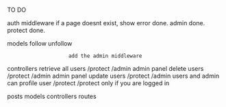 TO DO

auth middleware
    if a page doesnt exist, show error      done.
    admin                                   done.
    protect                                 done.

models
    follow
    unfollow


                        add the admin middleware
controllers
    retrieve all users  /protect /admin             admin panel
    delete users        /protect /admin             admin panel
    update users        /protect /admin             users and admin can 
    profile user        /protect /protect           only if you are logged in



posts
    models
    controllers
    routes
